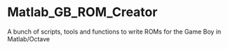 ﻿# Matlab_GB_ROM_Creator
A bunch of scripts, tools and functions to write ROMs for the Game Boy in Matlab/Octave

